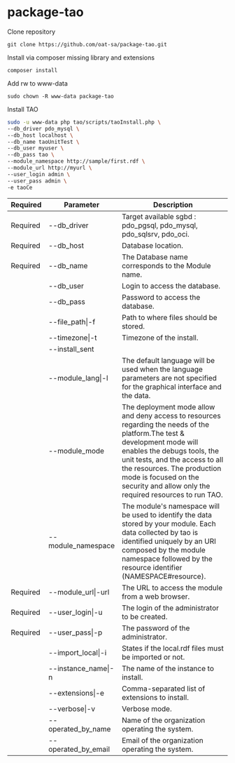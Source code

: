 package-tao
===========

Clone repository

    git clone https://github.com/oat-sa/package-tao.git
    
Install via composer missing library and extensions

    composer install
    
Add rw to www-data

    sudo chown -R www-data package-tao

Install TAO

```bash
sudo -u www-data php tao/scripts/taoInstall.php \
--db_driver pdo_mysql \
--db_host localhost \
--db_name taoUnitTest \
--db_user myuser \
--db_pass tao \
--module_namespace http://sample/first.rdf \
--module_url http://myurl \
--user_login admin \
--user_pass admin \
-e taoCe
```

| Required | Parameter           | Description |
| -------- | ------------------- | ----------- |
| Required | --db_driver         | Target available sgbd : pdo_pgsql, pdo_mysql, pdo_sqlsrv, pdo_oci. |
| Required | --db_host           | Database location. |
| Required | --db_name           | The Database name corresponds to the Module name. |
|          | --db_user           | Login to access the database. |
|          | --db_pass           | Password to access the database. |
|          | --file_path\|-f     | Path to where files should be stored. |
|          | --timezone\|-t      | Timezone of the install. |
|          | --install_sent      | |
|          | --module_lang\|-l   | The default language will be used when the language parameters are not specified for the graphical interface and the data. |
|          | --module_mode       | The deployment mode allow and deny access to resources regarding the needs of the platform.The test & development mode will enables the debugs tools, the unit tests, and the access to all the resources. The production mode is focused on the security and allow only the required resources to run TAO. |
|          | --module_namespace  | The module's namespace will be used to identify the data stored by your module. Each data collected by tao is identified uniquely by an URI composed by the module namespace followed by the resource identifier (NAMESPACE#resource). |
| Required | --module_url\|-url  | The URL to access the module from a web browser. |
| Required | --user_login\|-u    | The login of the administrator to be created. |
| Required | --user_pass\|-p     | The password of the administrator. |
|          | --import_local\|-i  | States if the local.rdf files must be imported or not. |
|          | --instance_name\|-n | The name of the instance to install. |
|          | --extensions\|-e    | Comma-separated list of extensions to install. |
|          | --verbose\|-v       | Verbose mode. |
|          | --operated_by_name  | Name of the organization operating the system. |
|          | --operated_by_email | Email of the organization operating the system. |
